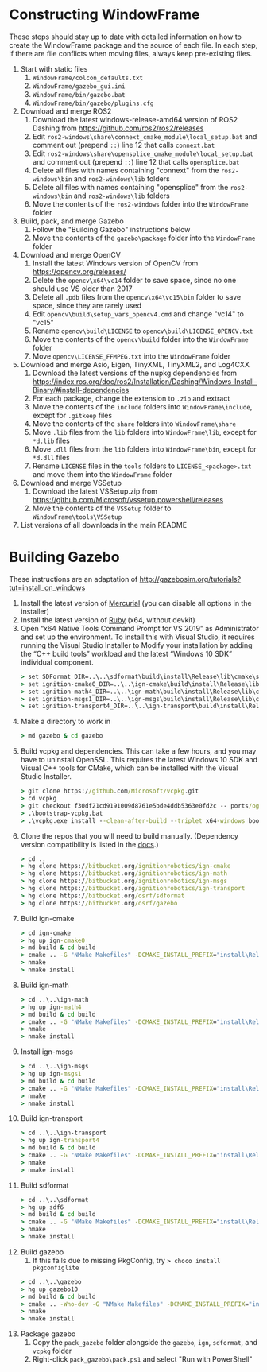 ﻿# Constructing WindowFrame

These steps should stay up to date with detailed information on how to create the WindowFrame package and the source of each file.
In each step, if there are file conflicts when moving files, always keep pre-existing files.

1. Start with static files
    1. `WindowFrame/colcon_defaults.txt`
    2. `WindowFrame/gazebo_gui.ini`
    3. `WindowFrame/bin/gazebo.bat`
    4. `WindowFrame/bin/gazebo/plugins.cfg`
2. Download and merge ROS2
    1. Download the latest windows-release-amd64 version of ROS2 Dashing from https://github.com/ros2/ros2/releases
    2. Edit `ros2-windows\share\connext_cmake_module\local_setup.bat` and comment out (prepend `::`) line 12 that calls `connext.bat`
    3. Edit `ros2-windows\share\opensplice_cmake_module\local_setup.bat` and comment out (prepend `::`) line 12 that calls `opensplice.bat`
    4. Delete all files with names containing "connext" from the `ros2-windows\bin` and `ros2-windows\lib` folders
    5. Delete all files with names containing "opensplice" from the `ros2-windows\bin` and `ros2-windows\lib` folders
    6. Move the contents of the `ros2-windows` folder into the `WindowFrame` folder
3. Build, pack, and merge Gazebo
    1. Follow the "Building Gazebo" instructions below
    2. Move the contents of the `gazebo\package` folder into the `WindowFrame` folder
4. Download and merge OpenCV
    1. Install the latest Windows version of OpenCV from https://opencv.org/releases/
    2. Delete the `opencv\x64\vc14` folder to save space, since no one should use VS older than 2017
    3. Delete all `.pdb` files from the `opencv\x64\vc15\bin` folder to save space, since they are rarely used
    4. Edit `opencv\build\setup_vars_opencv4.cmd` and change "vc14" to "vc15"
    5. Rename `opencv\build\LICENSE` to `opencv\build\LICENSE_OPENCV.txt`
    6. Move the contents of the `opencv\build` folder into the `WindowFrame` folder
    7. Move `opencv\LICENSE_FFMPEG.txt` into the `WindowFrame` folder
5. Download and merge Asio, Eigen, TinyXML, TinyXML2, and Log4CXX
    1. Download the latest versions of the nupkg dependencies from https://index.ros.org/doc/ros2/Installation/Dashing/Windows-Install-Binary/#install-dependencies
    2. For each package, change the extension to `.zip` and extract
    3. Move the contents of the `include` folders into `WindowFrame\include`, except for `.gitkeep` files
    4. Move the contents of the `share` folders into `WindowFrame\share`
    5. Move `.lib` files from the `lib` folders into `WindowFrame\lib`, except for `*d.lib` files
    6. Move `.dll` files from the `lib` folders into `WindowFrame\bin`, except for `*d.dll` files
    7. Rename `LICENSE` files in the `tools` folders to `LICENSE_<package>.txt` and move them into the `WindowFrame` folder
6. Download and merge VSSetup
    1. Download the latest VSSetup.zip from https://github.com/Microsoft/vssetup.powershell/releases
    2. Move the contents of the `VSSetup` folder to `WindowFrame\tools\VSSetup`
7. List versions of all downloads in the main README

# Building Gazebo

These instructions are an adaptation of http://gazebosim.org/tutorials?tut=install_on_windows

1. Install the latest version of [Mercurial](https://www.mercurial-scm.org/) (you can disable all options in the installer)
2. Install the latest version of [Ruby](https://rubyinstaller.org/downloads/) (x64, without devkit)
3. Open “x64 Native Tools Command Prompt for VS 2019” as Administrator and set up the environment. To install this with Visual Studio, it requires running the Visual Studio Installer to Modify your installation by adding the “C++ build tools” workload and the latest “Windows 10 SDK” individual component.
    ```cmd
    > set SDFormat_DIR=..\..\sdformat\build\install\Release\lib\cmake\sdformat
    > set ignition-cmake0_DIR=..\..\ign-cmake\build\install\Release\lib\cmake\ignition-cmake0
    > set ignition-math4_DIR=..\..\ign-math\build\install\Release\lib\cmake\ignition-math4
    > set ignition-msgs1_DIR=..\..\ign-msgs\build\install\Release\lib\cmake\ignition-msgs1
    > set ignition-transport4_DIR=..\..\ign-transport\build\install\Release\lib\cmake\ignition-transport4
    ```
4. Make a directory to work in
    ```cmd
    > md gazebo & cd gazebo
    ```
5. Build vcpkg and dependencies. This can take a few hours, and you may have to uninstall OpenSSL. This requires the latest Windows 10 SDK and Visual C++ tools for CMake, which can be installed with the Visual Studio Installer.
    ```cmd
    > git clone https://github.com/Microsoft/vcpkg.git
    > cd vcpkg
    > git checkout f30df21cd9191009d8761e5bde4ddb5363e0fd2c -- ports/ogre
    > .\bootstrap-vcpkg.bat
    > .\vcpkg.exe install --clean-after-build --triplet x64-windows boost cppzmq curl dlfcn-win32 freeimage protobuf ogre qwt tbb zeromq zlib zziplib
    ```
6. Clone the repos that you will need to build manually. (Dependency version compatibility is listed in the [docs](http://gazebosim.org/tutorials?tut=install_dependencies_from_source#Versions).)
    ```cmd
    > cd ..
    > hg clone https://bitbucket.org/ignitionrobotics/ign-cmake 
    > hg clone https://bitbucket.org/ignitionrobotics/ign-math
    > hg clone https://bitbucket.org/ignitionrobotics/ign-msgs
    > hg clone https://bitbucket.org/ignitionrobotics/ign-transport 
    > hg clone https://bitbucket.org/osrf/sdformat
    > hg clone https://bitbucket.org/osrf/gazebo
    ```
7. Build ign-cmake
    ```cmd
    > cd ign-cmake
    > hg up ign-cmake0
    > md build & cd build
    > cmake .. -G "NMake Makefiles" -DCMAKE_INSTALL_PREFIX="install\Release" -DBUILD_TESTING:BOOL=False
    > nmake
    > nmake install
    ```
8. Build ign-math
    ```cmd
    > cd ..\..\ign-math
    > hg up ign-math4
    > md build & cd build
    > cmake .. -G "NMake Makefiles" -DCMAKE_INSTALL_PREFIX="install\Release" -DCMAKE_BUILD_TYPE="Release" -DBUILD_TESTING:BOOL=False
    > nmake
    > nmake install
    ```
9. Install ign-msgs
    ```cmd
    > cd ..\..\ign-msgs
    > hg up ign-msgs1
    > md build & cd build
    > cmake .. -G "NMake Makefiles" -DCMAKE_INSTALL_PREFIX="install\Release" -DCMAKE_BUILD_TYPE="Release" -DBUILD_TESTING:BOOL=False -DCMAKE_TOOLCHAIN_FILE=..\..\vcpkg\scripts\buildsystems\vcpkg.cmake
    > nmake
    > nmake install
    ```
10. Build ign-transport
    ```cmd
    > cd ..\..\ign-transport
    > hg up ign-transport4
    > md build & cd build
    > cmake .. -G "NMake Makefiles" -DCMAKE_INSTALL_PREFIX="install\Release" -DCMAKE_PREFIX_PATH="install\Release" -DCMAKE_BUILD_TYPE="Release" -DBUILD_TESTING:BOOL=False -DCMAKE_TOOLCHAIN_FILE=..\..\vcpkg\scripts\buildsystems\vcpkg.cmake
    > nmake
    > nmake install
    ```
11. Build sdformat
    ```cmd
    > cd ..\..\sdformat
    > hg up sdf6
    > md build & cd build
    > cmake .. -G "NMake Makefiles" -DCMAKE_INSTALL_PREFIX="install\Release" -DCMAKE_BUILD_TYPE="Release" -DCMAKE_TOOLCHAIN_FILE=..\..\vcpkg\scripts\buildsystems\vcpkg.cmake
    > nmake
    > nmake install
    ```
12. Build gazebo
    1. If this fails due to missing PkgConfig, try `> choco install pkgconfiglite`
    ```cmd
    > cd ..\..\gazebo
    > hg up gazebo10
    > md build & cd build
    > cmake .. -Wno-dev -G "NMake Makefiles" -DCMAKE_INSTALL_PREFIX="install\Release" -DCMAKE_BUILD_TYPE="Release" -DFREEIMAGE_RUNS=1 -DOGRE_VERSION="1.9.0-1" -DOGRE_PLUGINDIR="%cd%\..\..\vcpkg\installed\x64-windows\lib\opt" -DCMAKE_TOOLCHAIN_FILE=%cd%\..\..\vcpkg\scripts\buildsystems\vcpkg.cmake
    > nmake
    > nmake install
    ```
13. Package gazebo
    1. Copy the `pack_gazebo` folder alongside the `gazebo`, `ign`, `sdformat`, and `vcpkg` folder
    2. Right-click `pack_gazebo\pack.ps1` and select "Run with PowerShell"
